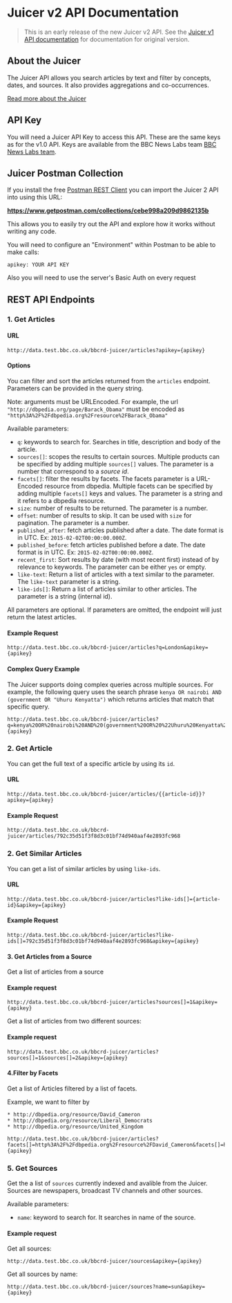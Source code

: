 #  Juicer v2 API Documentation

> This is an early release of the new Juicer v2 API. See the [Juicer v1 API documentation](Juicer.html) for documentation for original version.

## About the Juicer

The Juicer API allows you search articles by text and filter by concepts, dates, and sources. It also provides aggregations and co-occurrences.

[Read more about the Juicer](http://www.bbc.co.uk/partnersandsuppliers/connectedstudio/newslabs/projects/juicer.html)

## API Key

You will need a Juicer API Key to access this API. These are the same keys as for the v1.0 API. Keys are available from the BBC News Labs team [BBC News Labs team](http://twitter.com/BBC_News_Labs).

## Juicer Postman Collection

If you install the free [Postman REST Client](https://www.getpostman.com) you can import the Juicer 2 API into using this URL:

**https://www.getpostman.com/collections/cebe998a209d9862135b**

This allows you to easily try out the API and explore how it works without writing any code.

You will need to configure an "Environment" within Postman to be able to make calls:

```
apikey: YOUR API KEY
```

Also you will need to use the server's Basic Auth on every request

## REST API Endpoints

### 1. Get Articles

#### URL

```
http://data.test.bbc.co.uk/bbcrd-juicer/articles?apikey={apikey}
```

#### Options

You can filter and sort the articles returned from the `articles` endpoint. Parameters can be provided in the query string.

Note: arguments must be URLEncoded. For example, the url `"http://dbpedia.org/page/Barack_Obama"` must be encoded as `"http%3A%2F%2Fdbpedia.org%2Fresource%2FBarack_Obama"`

Available parameters:

* `q`: keywords to search for. Searches in title, description and body of the article.
* `sources[]`: scopes the results to certain sources. Multiple products can be specified by adding multiple `sources[]` values. The parameter is a number that correspond to a _source id_.
* `facets[]`:  filter the results by facets. The facets parameter is a URL-Encoded resource from dbpedia. Multiple facets can be specified by adding multiple `facets[]` keys and values. The parameter is a string and it refers to a dbpedia resource.
* `size`: number of results to be returned. The parameter is a number.
* `offset`: number of results to skip. It can be used with `size` for pagination. The parameter is a number.
* `published_after`: fetch articles published after a date. The date format is in UTC. Ex:
`2015-02-02T00:00:00.000Z`.
* `published_before`: fetch articles published before a date. The date format is in UTC. Ex:
`2015-02-02T00:00:00.000Z`.
* `recent_first`: Sort results by date (with most recent first) instead of by relevance to keywords. The parameter can be either `yes` or empty.
* `like-text`: Return a list of articles with a text similar to the parameter. The `like-text` parameter is a string.
* `like-ids[]`: Return a list of articles similar to other articles. The parameter is a string (internal id).

All parameters are optional. If parameters are omitted, the endpoint will just return the latest articles.

#### Example Request

```
http://data.test.bbc.co.uk/bbcrd-juicer/articles?q=London&apikey={apikey}
```

#### Complex Query Example

The Juicer supports doing complex queries across multiple sources. For example, the following query uses the search phrase `kenya OR nairobi AND (government OR "Uhuru Kenyatta")` which returns articles that match that specific query.

```
http://data.test.bbc.co.uk/bbcrd-juicer/articles?q=kenya%20OR%20nairobi%20AND%20(government%20OR%20%22Uhuru%20Kenyatta%22)&apikey={apikey}
```

### 2. Get Article

You can get the full text of a specific article by using its `id`.

#### URL

```
http://data.test.bbc.co.uk/bbcrd-juicer/articles/{{article-id}}?apikey={apikey}
```

#### Example Request

```
http://data.test.bbc.co.uk/bbcrd-juicer/articles/792c35d51f3f8d3c01bf74d940aaf4e2893fc968
```

### 2. Get Similar Articles

You can get a list of similar articles by using  `like-ids`.

#### URL

```
http://data.test.bbc.co.uk/bbcrd-juicer/articles?like-ids[]={article-id}&apikey={apikey}
```

#### Example Request

```
http://data.test.bbc.co.uk/bbcrd-juicer/articles?like-ids[]=792c35d51f3f8d3c01bf74d940aaf4e2893fc968&apikey={apikey}
```


#### 3. Get Articles from a Source

Get a list of articles from a source

#### Example request 

```
http://data.test.bbc.co.uk/bbcrd-juicer/articles?sources[]=1&apikey={apikey}
```

Get a list of articles from two different sources:

#### Example request 

```
http://data.test.bbc.co.uk/bbcrd-juicer/articles?sources[]=1&sources[]=2&apikey={apikey}
```

#### 4.Filter by Facets


Get a list of Articles filtered by a list of facets.

Example, we want to filter by
    
    * http://dbpedia.org/resource/David_Cameron
    * http://dbpedia.org/resource/Liberal_Democrats
    * http://dbpedia.org/resource/United_Kingdom


```
http://data.test.bbc.co.uk/bbcrd-juicer/articles?facets[]=http%3A%2F%2Fdbpedia.org%2Fresource%2FDavid_Cameron&facets[]=http%3A%2F%2Fdbpedia.org%2Fresource%2FLiberal_Democrats&facets[]=http%3A%2F%2Fdbpedia.org%2Fresource%2FUnited_Kingdom&apikey={apikey}
```


### 5. Get Sources

Get the a list of `sources` currently indexed and avalible from the Juicer. Sources are newspapers, broadcast TV channels and other sources.


Available parameters:

* `name`: keyword to search for. It searches in name of the source.

#### Example request 


Get all sources:

```
http://data.test.bbc.co.uk/bbcrd-juicer/sources&apikey={apikey}
```


Get all sources by name: 

```
http://data.test.bbc.co.uk/bbcrd-juicer/sources?name=sun&apikey={apikey}
```
